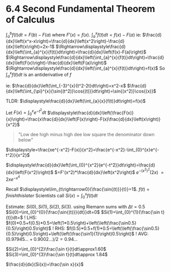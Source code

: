 # 6.4 Second Fundamental Theorem of Calculus
$\displaystyle \int_{a}^{b}{f(t)}dt=F(b)-F(a)$ where $F'(x)=f(x)$.
$\displaystyle\int_{a}^{x}{f(t)}dt=f(x)-F(a)$
ie: $\frac{d}{dx}\left(x^x-x\right)=\frac{d}{dx}\left(x^2\right)-\frac{d}{dx}\left(x\right)=2x-1$
$\Rightarrow\displaystyle\frac{d}{dx}\left(\int_{a}^{x}{f(t)}dt\right)=\frac{d}{dx}\left(f(x)-F(a)\right)$
$\Rightarrow\displaystyle\frac{d}{dx}\left(\int_{a}^{x}{f(t)}dt\right)=\frac{d}{dx}\left(F(x)\right)-\frac{d}{dx}\left(F(a)\right)$
$\Rightarrow\displaystyle\frac{d}{dx}\left(\int_{a}^{x}{f(t)}dt\right)=f(x)$
So $\displaystyle\int_{a}^{x}{f(t)}dt$ is an antiderivative of $f$

ie: $\frac{d}{dx}\left(\int_{-3}^{x}{t^2-2t}dt\right)=x^2-x$
$\frac{d}{dx}\left(\int_{\pi}^{x}{\sin{(t^2)}\cos{(t)}}dt\right)=\sin{(x^2)}\cos{(x)}$

TLDR: $\displaystyle\frac{d}{dx}\left(\int_{a}{x}{f(t)}dt\right)=f(x)$


Let $\displaystyle F(x)=\int_{0}^{x}{e^{-t^2}}dt$
$\displaystyle\frac{d}{dx}\left(\frac{F(x)}{x}\right)=\frac{x\frac{d}{dx}\left(F(x)\right)-F(x)\frac{d}{dx}\left(x\right)}{x^2}$

> "Low dee high minus high dee low
> square the denominator down below"

$\displaystyle=\frac{xe^{-x^2}-F(x)}{x^2}=\frac{e^{-x^2}-\int_{0}^{x}e^{-t^2}}{x^2}$


$\displaystyle\frac{d}{dx}\left(\int_{0}^{x^2}{e^{-t^2}}dt\right)=\frac{d}{dx}\left(F(x^2)\right)$
$=F'(x^2)*\frac{d}{dx}\left(x^2\right)$
$\displaystyle e^{-(x^2)^2}(2x)$
$=2xe^{-x^4}$


Recall $\displaystyle\lim_{t\rightarrow0}{\frac{\sin{(t)}}{t}}=1$.
$f(t)=finishthis later$
Scientists call
$Si(x)=\int_{0}^{x}{f(t)}dt$



Estimate: $Si(0),Si(1),Si(2),Si(3)$. using Riemann sums with $\Delta t=0.5$
$Si(0)=\int_{0}^{0}{\frac{\sin{(t)}}{dt}}dt=0$
$Si(1)=\int_{0}^{1}{\frac{\sin t}{t}}dt=$
! LHS: $f(0)*0.5+f(0.5)*0.5=\left(1*0.5\right)+\left(\left(\frac{\sin0.5}{0.5}\right)0.5\right)$
! RHS: $f(0.5)*0.5+f(1)*0.5=\left(\left(\frac{\sin0.5}{0.5}\right)0.5\right)+\left(\left(\frac{\sin1}{1}\right)0.5\right)$
! AVG: $(0.97945\dots+0.9002\dots)/2=0.94\dots$

$Si(2)=\int_{0}^{2}\frac{\sin t}{t}dt\approx1.60$
$Si(3)=\int_{0}^{3}\frac{\sin t}{t}dt\approx 1.84$

$\frac{d}{dx}(Si(x))=\frac{\sin x}{x}$

